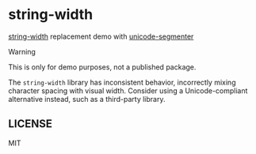 # string-width

[string-width] replacement demo with [unicode-segmenter]


> [!WARNING]
>
> This is only for demo purposes, not a published package.
>
> The `string-width` library has inconsistent behavior, incorrectly mixing character spacing with visual width. Consider using a Unicode-compliant alternative instead, such as a third-party library.

## LICENSE

MIT

[string-width]: https://github.com/sindresorhus/string-width
[unicode-segmenter]: https://github.com/cometkim/unicode-segmenter
